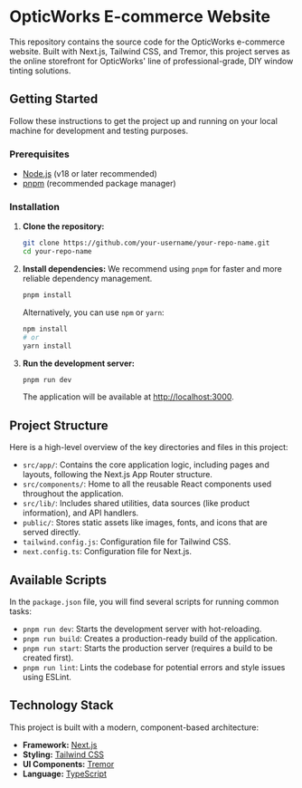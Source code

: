 # OpticWorks E-commerce Website

This repository contains the source code for the OpticWorks e-commerce website. Built with Next.js, Tailwind CSS, and Tremor, this project serves as the online storefront for OpticWorks' line of professional-grade, DIY window tinting solutions.

## Getting Started

Follow these instructions to get the project up and running on your local machine for development and testing purposes.

### Prerequisites

- [Node.js](https://nodejs.org/en/) (v18 or later recommended)
- [pnpm](https://pnpm.io/installation) (recommended package manager)

### Installation

1.  **Clone the repository:**
    ```bash
    git clone https://github.com/your-username/your-repo-name.git
    cd your-repo-name
    ```

2.  **Install dependencies:**
    We recommend using `pnpm` for faster and more reliable dependency management.
    ```bash
    pnpm install
    ```
    Alternatively, you can use `npm` or `yarn`:
    ```bash
    npm install
    # or
    yarn install
    ```

3.  **Run the development server:**
    ```bash
    pnpm run dev
    ```
    The application will be available at [http://localhost:3000](http://localhost:3000).

## Project Structure

Here is a high-level overview of the key directories and files in this project:

-   `src/app/`: Contains the core application logic, including pages and layouts, following the Next.js App Router structure.
-   `src/components/`: Home to all the reusable React components used throughout the application.
-   `src/lib/`: Includes shared utilities, data sources (like product information), and API handlers.
-   `public/`: Stores static assets like images, fonts, and icons that are served directly.
-   `tailwind.config.js`: Configuration file for Tailwind CSS.
-   `next.config.ts`: Configuration file for Next.js.

## Available Scripts

In the `package.json` file, you will find several scripts for running common tasks:

-   `pnpm run dev`: Starts the development server with hot-reloading.
-   `pnpm run build`: Creates a production-ready build of the application.
-   `pnpm run start`: Starts the production server (requires a build to be created first).
-   `pnpm run lint`: Lints the codebase for potential errors and style issues using ESLint.

## Technology Stack

This project is built with a modern, component-based architecture:

-   **Framework:** [Next.js](https://nextjs.org/)
-   **Styling:** [Tailwind CSS](https://tailwindcss.com/)
-   **UI Components:** [Tremor](https://tremor.so/)
-   **Language:** [TypeScript](https://www.typescriptlang.org/)

